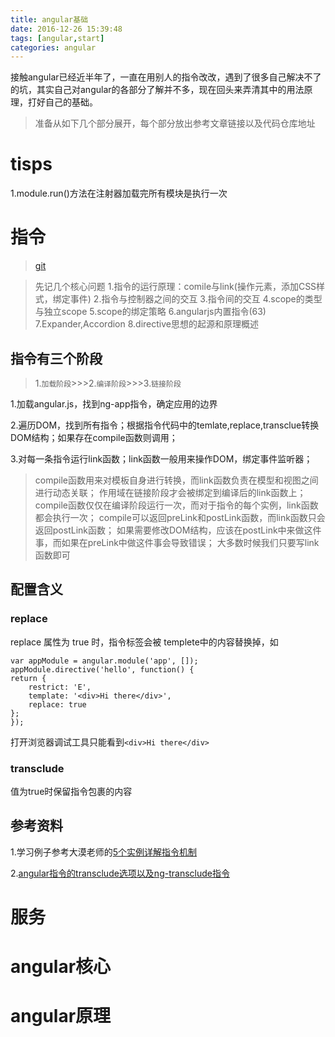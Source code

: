 ```yaml
---
title: angular基础
date: 2016-12-26 15:39:48
tags: [angular,start]
categories: angular 
---
```

接触angular已经近半年了，一直在用别人的指令改改，遇到了很多自己解决不了的坑，其实自己对angular的各部分了解并不多，现在回头来弄清其中的用法原理，打好自己的基础。
<!--more-->

> 准备从如下几个部分展开，每个部分放出参考文章链接以及代码仓库地址

# tisps #

1.module.run()方法在注射器加载完所有模块是执行一次

# 指令 #

>[git](https://github.com/snowyYU/angularPractice)

>先记几个核心问题
>1.指令的运行原理：comile与link(操作元素，添加CSS样式，绑定事件)
>2.指令与控制器之间的交互
>3.指令间的交互
>4.scope的类型与独立scope
>5.scope的绑定策略
>6.angularjs内置指令(63)
>7.Expander,Accordion
>8.directive思想的起源和原理概述

## 指令有三个阶段  ##

>1.`加载阶段`>>>2.`编译阶段`>>>3.`链接阶段`

1.加载angular.js，找到ng-app指令，确定应用的边界

2.遍历DOM，找到所有指令；根据指令代码中的temlate,replace,transclue转换DOM结构；如果存在compile函数则调用；

3.对每一条指令运行link函数；link函数一般用来操作DOM，绑定事件监听器；

>compile函数用来对模板自身进行转换，而link函数负责在模型和视图之间进行动态关联；
作用域在链接阶段才会被绑定到编译后的link函数上；
compile函数仅仅在编译阶段运行一次，而对于指令的每个实例，link函数都会执行一次；
compile可以返回preLink和postLink函数，而link函数只会返回postLink函数；
如果需要修改DOM结构，应该在postLink中来做这件事，而如果在preLink中做这件事会导致错误；
大多数时候我们只要写link函数即可  

## 配置含义 ##

### replace ###
replace 属性为 true 时，指令标签会被 templete中的内容替换掉，如

    var appModule = angular.module('app', []);
    appModule.directive('hello', function() {
    return {
        restrict: 'E',
        template: '<div>Hi there</div>',
        replace: true
    };
    });

打开浏览器调试工具只能看到`<div>Hi there</div>`

### transclude ###
值为true时保留指令包裹的内容

## 参考资料 ##

1.学习例子参考大漠老师的[5个实例详解指令机制](http://damoqiongqiu.iteye.com/blog/1917971)

2.[angular指令的transclude选项以及ng-transclude指令](https://segmentfault.com/a/1190000004586636)

# 服务 #
# angular核心 #
# angular原理 #




